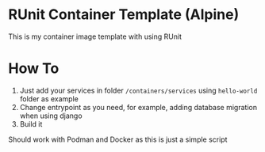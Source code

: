 # RUnit Container Template (Alpine)

This is my container image template with using RUnit

# How To
1. Just add your services in folder `/containers/services` using `hello-world` folder as example
2. Change entrypoint as you need, for example, adding database migration when using django
3. Build it

Should work with Podman and Docker as this is just a simple script